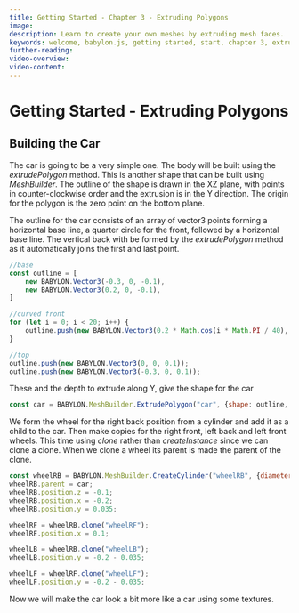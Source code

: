 ```yaml
---
title: Getting Started - Chapter 3 - Extruding Polygons
image:
description: Learn to create your own meshes by extruding mesh faces.
keywords: welcome, babylon.js, getting started, start, chapter 3, extrude
further-reading:
video-overview:
video-content:
---
```


# Getting Started - Extruding Polygons

## Building the Car
The car is going to be a very simple one. The body will be built using the *extrudePolygon* method. This is another shape that can be built using *MeshBuilder*. The outline of the shape is drawn in the XZ plane, with points in counter-clockwise order and the extrusion is in the Y direction. The origin for the polygon is the zero point on the bottom plane.

The outline for the car consists of an array of vector3 points forming a horizontal base line, a quarter circle for the front, followed by a horizontal base line. The vertical back with be formed by the *extrudePolygon* method as it automatically joins the first and last point.

```javascript
//base
const outline = [
    new BABYLON.Vector3(-0.3, 0, -0.1),
    new BABYLON.Vector3(0.2, 0, -0.1),
]

//curved front
for (let i = 0; i < 20; i++) {
    outline.push(new BABYLON.Vector3(0.2 * Math.cos(i * Math.PI / 40), 0, 0.2 * Math.sin(i * Math.PI / 40) - 0.1));
}

//top
outline.push(new BABYLON.Vector3(0, 0, 0.1));
outline.push(new BABYLON.Vector3(-0.3, 0, 0.1));
```

These and the depth to extrude along Y, give the shape for the car
```javascript
const car = BABYLON.MeshBuilder.ExtrudePolygon("car", {shape: outline, depth: 0.2});
```

<Playground id="#KDPAQ9#10" title="Learning to Extrude" description="Simple demonstration showing the basics of extruding meshes." image="/img/playgroundsAndNMEs/gettingStartedExtrude1.jpg"/>

We form the wheel for the right back position from a cylinder and add it as a child to the car. Then make copies for the right front, left back and left front wheels. This time using *clone* rather than *createInstance* since we can clone a clone. When we clone a wheel its parent is made the parent of the clone.

```javascript
const wheelRB = BABYLON.MeshBuilder.CreateCylinder("wheelRB", {diameter: 0.125, height: 0.05})
wheelRB.parent = car;
wheelRB.position.z = -0.1;
wheelRB.position.x = -0.2;
wheelRB.position.y = 0.035;

wheelRF = wheelRB.clone("wheelRF");
wheelRF.position.x = 0.1;

wheelLB = wheelRB.clone("wheelLB");
wheelLB.position.y = -0.2 - 0.035;

wheelLF = wheelRF.clone("wheelLF");
wheelLF.position.y = -0.2 - 0.035;
```

<Playground id="#KDPAQ9#11" title="Extruding Wheels" description="Expanding on the basics of extruding meshes." image="/img/playgroundsAndNMEs/gettingStartedExtrude2.jpg"/>

Now we will make the car look a bit more like a car using some textures.